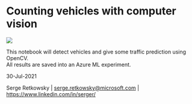 # Counting vehicles with computer vision

<img src="https://github.com/retkowsky/couting_vehicles_computervision/blob/main/viaduc.jpg?raw=true">

This notebook will detect vehicles and give some traffic prediction using OpenCV.<br>
All results are saved into an Azure ML experiment.


30-Jul-2021

Serge Retkowsky | serge.retkowsky@microsoft.com | https://www.linkedin.com/in/serger/
